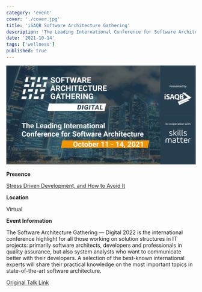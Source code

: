 ```yaml
---
category: 'event'
cover: './cover.jpg'
title: 'iSAQB Software Architecture Gathering'
description: 'The Leading International Conference for Software Architecture.'
date: '2021-10-14'
tags: ['wellness']
published: true
---
```

![cover](./cover.jpg)

**Presence**

[Stress Driven Development, and How to Avoid It]()

**Location**

Virtual

**Event Information**

The Software Architecture Gathering — Digital 2022 is the international conference highlight for all those working on solution structures in IT projects: primarily software architects, developers and professionals in quality assurance, but also system analysts who want to communicate better with their developers. A selection of the best-known international experts will share their practical knowledge on the most important topics in state-of-the-art software architecture.

[Original Talk Link](https://conferences.isaqb.org/software-architecture-gathering/program-2021/)
